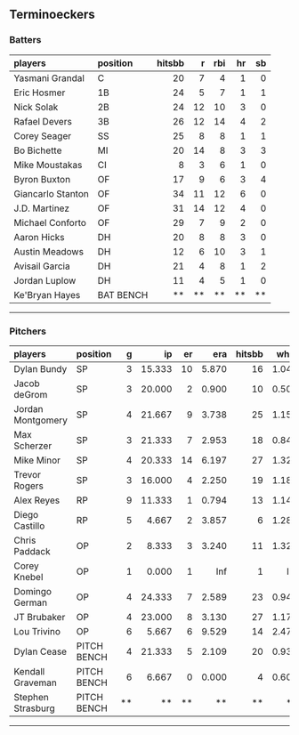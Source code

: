 ## Terminoeckers

### Batters

 
|players           |position  | hitsbb|  r| rbi| hr| sb| 
|:-----------------|:---------|------:|--:|---:|--:|--:| 
|Yasmani Grandal   |C         |     20|  7|   4|  1|  0| 
|Eric Hosmer       |1B        |     24|  5|   7|  1|  1| 
|Nick Solak        |2B        |     24| 12|  10|  3|  0| 
|Rafael Devers     |3B        |     26| 12|  14|  4|  2| 
|Corey Seager      |SS        |     25|  8|   8|  1|  1| 
|Bo Bichette       |MI        |     20| 14|   8|  3|  3| 
|Mike Moustakas    |CI        |      8|  3|   6|  1|  0| 
|Byron Buxton      |OF        |     17|  9|   6|  3|  4| 
|Giancarlo Stanton |OF        |     34| 11|  12|  6|  0| 
|J.D. Martinez     |OF        |     31| 14|  12|  4|  0| 
|Michael Conforto  |OF        |     29|  7|   9|  2|  0| 
|Aaron Hicks       |DH        |     20|  8|   8|  3|  0| 
|Austin Meadows    |DH        |     12|  6|  10|  3|  1| 
|Avisail Garcia    |DH        |     21|  4|   8|  1|  2| 
|Jordan Luplow     |DH        |     11|  4|   5|  1|  0| 
|Ke'Bryan Hayes    |BAT BENCH |     **| **|  **| **| **| 


* * *

### Pitchers

 
|players           |position    |  g|     ip| er|   era| hitsbb|  whip| so|  w| sv| 
|:-----------------|:-----------|--:|------:|--:|-----:|------:|-----:|--:|--:|--:| 
|Dylan Bundy       |SP          |  3| 15.333| 10| 5.870|     16| 1.043| 15|  0|  0| 
|Jacob deGrom      |SP          |  3| 20.000|  2| 0.900|     10| 0.500| 30|  2|  0| 
|Jordan Montgomery |SP          |  4| 21.667|  9| 3.738|     25| 1.154| 19|  1|  0| 
|Max Scherzer      |SP          |  3| 21.333|  7| 2.953|     18| 0.844| 28|  1|  0| 
|Mike Minor        |SP          |  4| 20.333| 14| 6.197|     27| 1.328| 25|  1|  0| 
|Trevor Rogers     |SP          |  3| 16.000|  4| 2.250|     19| 1.188| 19|  2|  0| 
|Alex Reyes        |RP          |  9| 11.333|  1| 0.794|     13| 1.147| 18|  2|  7| 
|Diego Castillo    |RP          |  5|  4.667|  2| 3.857|      6| 1.286|  7|  0|  3| 
|Chris Paddack     |OP          |  2|  8.333|  3| 3.240|     11| 1.320|  9|  0|  0| 
|Corey Knebel      |OP          |  1|  0.000|  1|   Inf|      1|   Inf|  0|  0|  0| 
|Domingo German    |OP          |  4| 24.333|  7| 2.589|     23| 0.945| 24|  2|  0| 
|JT Brubaker       |OP          |  4| 23.000|  8| 3.130|     27| 1.174| 23|  1|  0| 
|Lou Trivino       |OP          |  6|  5.667|  6| 9.529|     14| 2.471|  6|  0|  4| 
|Dylan Cease       |PITCH BENCH |  4| 21.333|  5| 2.109|     20| 0.938| 32|  2|  0| 
|Kendall Graveman  |PITCH BENCH |  6|  6.667|  0| 0.000|      4| 0.600|  8|  0|  2| 
|Stephen Strasburg |PITCH BENCH | **|     **| **|    **|     **|    **| **| **| **| 


* * *


